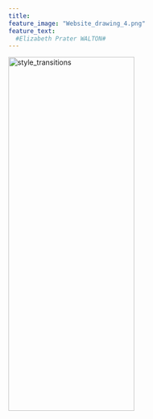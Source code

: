 ```yaml
---
title: 
feature_image: "Website_drawing_4.png"
feature_text: 
  #Elizabeth Prater WALTON# 
---
```


<a href="research/2022/05/03/dance-style-transitions/"><img src="../WALTON_Photo_plain_pied.jpg" alt="style_transitions" style="width:250px;height:700px;"></a>
